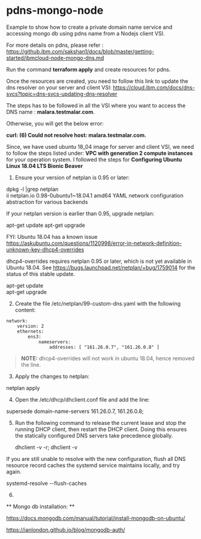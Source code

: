 # pdns-mongo-node
Example to show how to create a private domain name service and accessing mongo db using pdns name from a Nodejs client VSI.   

For more details on pdns, please refer : https://github.ibm.com/sakshan1/docs/blob/master/getting-started/ibmcloud-node-mongo-dns.md

Run the command **terraform apply** and create resources for pdns. 

Once the resources are created, you need to follow this link to update the dns resolver on your server and client VSI: https://cloud.ibm.com/docs/dns-svcs?topic=dns-svcs-updating-dns-resolver

The steps has to be followed in all the VSI where you want to access the DNS name : **malara.testmalar.com**.

Otherwise, you will get the below error:   

**curl: (6) Could not resolve host: malara.testmalar.com.**    

Since, we have used ubuntu 18_04 image for server and client VSI, we need to follow the steps listed under: **VPC with generation 2 compute instances** for your operation system. I followed the steps for **Configuring Ubuntu Linux 18.04 LTS Bionic Beaver**

1. Ensure your version of netplan is 0.95 or later:  

dpkg -l |grep netplan  
ii  netplan.io                      0.98-0ubuntu1~18.04.1               amd64        YAML network configuration abstraction   for various backends

If your netplan version is earlier than 0.95, upgrade netplan:  

apt-get update
apt-get upgrade

FYI: Ubuntu 18.04 has a known issue https://askubuntu.com/questions/1120998/error-in-network-definition-unknown-key-dhcp4-overrides   

dhcp4-overrides requires netplan 0.95 or later, which is not yet available in Ubuntu 18.04. See https://bugs.launchpad.net/netplan/+bug/1759014 for the status of this stable update.   
      
apt-get update  
apt-get upgrade   

2. Create the file /etc/netplan/99-custom-dns.yaml with the following content:  
```
network:   
    version: 2   
    ethernets:  
        ens3:  
            nameservers:  
                addresses: [ "161.26.0.7", "161.26.0.8" ]   
```

> **NOTE:**  dhcp4-overrides will not work in ubuntu 18.04, hence removed the line. 
            
 3. Apply the changes to netplan: 

netplan apply               

4. Open the /etc/dhcp/dhclient.conf file and add the line:  
      
supersede domain-name-servers 161.26.0.7, 161.26.0.8;   

5. Run the following command to release the current lease and stop the running DHCP client, then restart the DHCP client. Doing this ensures the statically configured DNS servers take precedence globally.     

    dhclient -v -r; dhclient -v  
  
If you are still unable to resolve with the new configuration, flush all DNS resource record caches the systemd service maintains locally, and try again.         

systemd-resolve --flush-caches   

6. 



** Mongo db installation:  **

https://docs.mongodb.com/manual/tutorial/install-mongodb-on-ubuntu/   

https://ianlondon.github.io/blog/mongodb-auth/  




